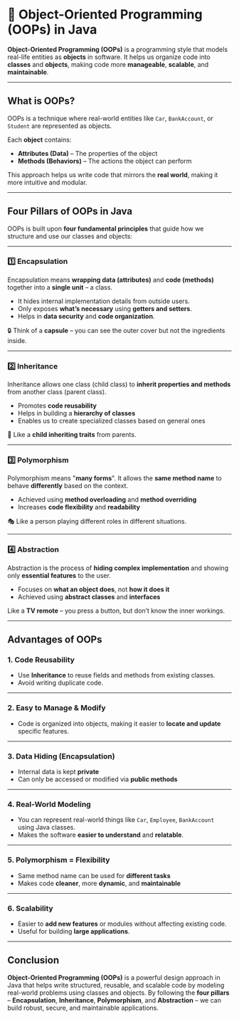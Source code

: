 # 🎯 Object-Oriented Programming (OOPs) in Java

**Object-Oriented Programming (OOPs)** is a programming style that models real-life entities as **objects** in software. It helps us organize code into **classes** and **objects**, making code more **manageable**, **scalable**, and **maintainable**.

---

##  What is OOPs?

OOPs is a technique where real-world entities like `Car`, `BankAccount`, or `Student` are represented as objects.

Each **object** contains:
- **Attributes (Data)** – The properties of the object
- **Methods (Behaviors)** – The actions the object can perform

This approach helps us write code that mirrors the **real world**, making it more intuitive and modular.

---

##  Four Pillars of OOPs in Java

OOPs is built upon **four fundamental principles** that guide how we structure and use our classes and objects:

---

### 1️⃣ Encapsulation

Encapsulation means **wrapping data (attributes)** and **code (methods)** together into a **single unit** – a class.

- It hides internal implementation details from outside users.
- Only exposes **what’s necessary** using **getters and setters**.
- Helps in **data security** and **code organization**.

🔒 Think of a **capsule** – you can see the outer cover but not the ingredients inside.

---

### 2️⃣ Inheritance

Inheritance allows one class (child class) to **inherit properties and methods** from another class (parent class).

- Promotes **code reusability**
- Helps in building a **hierarchy of classes**
- Enables us to create specialized classes based on general ones

🧬 Like a **child inheriting traits** from parents.

---

### 3️⃣ Polymorphism

Polymorphism means "**many forms**". It allows the **same method name** to behave **differently** based on the context.

- Achieved using **method overloading** and **method overriding**
- Increases **code flexibility** and **readability**

🎭 Like a person playing different roles in different situations.

---

### 4️⃣ Abstraction

Abstraction is the process of **hiding complex implementation** and showing only **essential features** to the user.

- Focuses on **what an object does**, not **how it does it**
- Achieved using **abstract classes** and **interfaces**

 Like a **TV remote** – you press a button, but don’t know the inner workings.

---

##  Advantages of OOPs

###  1. Code Reusability

- Use **Inheritance** to reuse fields and methods from existing classes.
- Avoid writing duplicate code.

---

###  2. Easy to Manage & Modify

- Code is organized into objects, making it easier to **locate and update** specific features.

---

###  3. Data Hiding (Encapsulation)

- Internal data is kept **private**
- Can only be accessed or modified via **public methods**

---

###  4. Real-World Modeling

- You can represent real-world things like `Car`, `Employee`, `BankAccount` using Java classes.
- Makes the software **easier to understand** and **relatable**.

---

###  5. Polymorphism = Flexibility

- Same method name can be used for **different tasks**
- Makes code **cleaner**, more **dynamic**, and **maintainable**

---

###  6. Scalability

- Easier to **add new features** or modules without affecting existing code.
- Useful for building **large applications**.

---

##  Conclusion

**Object-Oriented Programming (OOPs)** is a powerful design approach in Java that helps write structured, reusable, and scalable code by modeling real-world problems using classes and objects. By following the **four pillars** – **Encapsulation**, **Inheritance**, **Polymorphism**, and **Abstraction** – we can build robust, secure, and maintainable applications.
